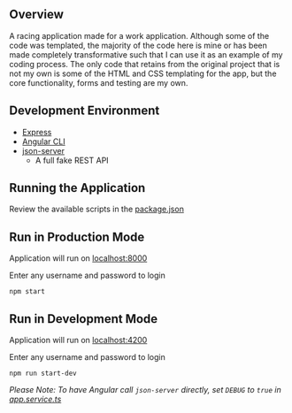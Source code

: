 ## Overview

A racing application made for a work application. Although some of the code was templated, the majority of the code here is mine or
has been made completely transformative such that I can use it as an example of my coding process. The only code that retains from
the original project that is not my own is some of the HTML and CSS templating for the app, but the core functionality, forms and testing 
are my own. 

## Development Environment 

* [Express](https://expressjs.com/)
* [Angular CLI](https://cli.angular.io/)
* [json-server](https://github.com/typicode/json-server)
  * A full fake REST API

## Running the Application

Review the available scripts in the [package.json](package.json)   

## Run in Production Mode

Application will run on [localhost:8000](http://localhost:8000)

Enter any username and password to login

`npm start`

## Run in Development Mode

Application will run on [localhost:4200](http://localhost:4200)

Enter any username and password to login

`npm run start-dev`

_Please Note:  To have Angular call `json-server` directly, set `DEBUG` to `true` in [app.service.ts](./src/app/app.service.ts)_
